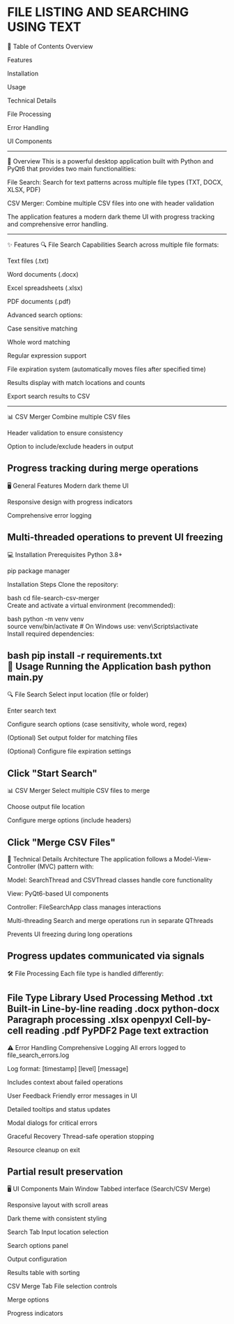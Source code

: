 # FILE LISTING AND SEARCHING USING TEXT

📝 Table of Contents
Overview

Features

Installation

Usage

Technical Details

File Processing

Error Handling

UI Components

---------------------------------------------------------------------------------------

🌟 Overview
This is a powerful desktop application built with Python and PyQt6 that provides two main functionalities:

File Search: Search for text patterns across multiple file types (TXT, DOCX, XLSX, PDF)

CSV Merger: Combine multiple CSV files into one with header validation

The application features a modern dark theme UI with progress tracking and comprehensive error handling.

-----------------------------------------------------------------------------------------------------------
✨ Features
🔍 File Search Capabilities
Search across multiple file formats:

Text files (.txt)

Word documents (.docx)

Excel spreadsheets (.xlsx)

PDF documents (.pdf)

Advanced search options:

Case sensitive matching

Whole word matching

Regular expression support

File expiration system (automatically moves files after specified time)

Results display with match locations and counts

Export search results to CSV

-----------------------------------------------------------------------------------------------
📊 CSV Merger
Combine multiple CSV files

Header validation to ensure consistency

Option to include/exclude headers in output

Progress tracking during merge operations
----------------------------------------------------------------------------

🖥️ General Features
Modern dark theme UI

Responsive design with progress indicators

Comprehensive error logging

Multi-threaded operations to prevent UI freezing
------------------------------------------------------------------------------------------------

💻 Installation
Prerequisites
Python 3.8+

pip package manager

Installation Steps
Clone the repository:

bash 
cd file-search-csv-merger  
Create and activate a virtual environment (recommended):

bash
python -m venv venv  
source venv/bin/activate  # On Windows use: venv\Scripts\activate  
Install required dependencies:

bash
pip install -r requirements.txt  
🚀 Usage
Running the Application
bash
python main.py  
------------------------------------------------------------------------------------------
🔍 File Search
Select input location (file or folder)

Enter search text

Configure search options (case sensitivity, whole word, regex)

(Optional) Set output folder for matching files

(Optional) Configure file expiration settings

Click "Start Search"
-----------------------------------------------------------------------------------------------------

📊 CSV Merger
Select multiple CSV files to merge

Choose output file location

Configure merge options (include headers)

Click "Merge CSV Files"
------------------------------------------------------------------------------------------
🔧 Technical Details
Architecture
The application follows a Model-View-Controller (MVC) pattern with:

Model: SearchThread and CSVThread classes handle core functionality

View: PyQt6-based UI components

Controller: FileSearchApp class manages interactions

Multi-threading
Search and merge operations run in separate QThreads

Prevents UI freezing during long operations

Progress updates communicated via signals
-----------------------------------------------------------------------------------------------
🛠️ File Processing
Each file type is handled differently:

File Type	Library Used	Processing Method
.txt	Built-in	Line-by-line reading
.docx	python-docx	Paragraph processing
.xlsx	openpyxl	Cell-by-cell reading
.pdf	PyPDF2	Page text extraction
---------------------------------------------------------------------------------------------------
⚠️ Error Handling
Comprehensive Logging
All errors logged to file_search_errors.log

Log format: [timestamp] [level] [message]

Includes context about failed operations

User Feedback
Friendly error messages in UI

Detailed tooltips and status updates

Modal dialogs for critical errors

Graceful Recovery
Thread-safe operation stopping

Resource cleanup on exit

Partial result preservation
-----------------------------------------------------------------------------------------------
🖥️ UI Components
Main Window
Tabbed interface (Search/CSV Merge)

Responsive layout with scroll areas

Dark theme with consistent styling

Search Tab
Input location selection

Search options panel

Output configuration

Results table with sorting

CSV Merge Tab
File selection controls

Merge options

Progress indicators
